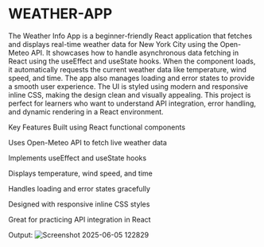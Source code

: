 # WEATHER-APP

The Weather Info App is a beginner-friendly React application that fetches and displays real-time weather data for New York City using the Open-Meteo API. It showcases how to handle asynchronous data fetching in React using the useEffect and useState hooks. When the component loads, it automatically requests the current weather data like temperature, wind speed, and time. The app also manages loading and error states to provide a smooth user experience. The UI is styled using modern and responsive inline CSS, making the design clean and visually appealing. This project is perfect for learners who want to understand API integration, error handling, and dynamic rendering in a React environment.

Key Features
Built using React functional components

Uses Open-Meteo API to fetch live weather data

Implements useEffect and useState hooks

Displays temperature, wind speed, and time

Handles loading and error states gracefully

Designed with responsive inline CSS styles

Great for practicing API integration in React


Output:
![Screenshot 2025-06-05 122829](https://github.com/user-attachments/assets/9e0876d6-682e-4cb3-afb5-e0efb922bb4f)
